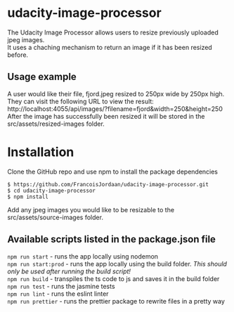 # udacity-image-processor

The Udacity Image Processor allows users to resize previously uploaded jpeg images. <br>
It uses a chaching mechanism to return an image if it has been resized before.

## Usage example
A user would like their file, fjord.jpeg resized to 250px wide by 250px high. <br>
They can visit the following URL to view the result:
http://localhost:4055/api/images/?filename=fjord&width=250&height=250 <br>
After the image has successfully been resized it will be stored in the src/assets/resized-images folder.

# Installation
Clone the GitHub repo and use npm to install the package dependencies
```
$ https://github.com/FrancoisJordaan/udacity-image-processor.git
$ cd udacity-image-processor
$ npm install
```
Add any jpeg images you would like to be resizable to the src/assets/source-images folder.

## Available scripts listed in the package.json file
```npm run start``` - runs the app locally using nodemon <br>
```npm run start:prod``` - runs the app locally using the build folder. *This should only be used after running the build script!* <br>
```npm run build``` - transpiles the ts code to js and saves it in the build folder <br>
```npm run test``` - runs the jasmine tests <br>
```npm run lint``` - runs the eslint linter <br>
```npm run prettier``` - runs the prettier package to rewrite files in a pretty way <br>


